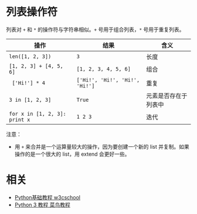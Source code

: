 

# 列表操作符


列表对 `+` 和 `*` 的操作符与字符串相似。`+` 号用于组合列表，`*` 号用于重复列表。


| 操作              | 结果                            | 含义                 |
| ---------------------------- | ---------------------------- | -------------------- |
| `len([1, 2, 3])`               | `3`                            | 长度                 |
| `[1, 2, 3] + [4, 5, 6]`        | `[1, 2, 3, 4, 5, 6]`           | 组合                 |
|` ['Hi!'] * 4`                  | `['Hi!', 'Hi!', 'Hi!', 'Hi!']` | 重复                 |
| `3 in [1, 2, 3]`              | `True`                         | 元素是否存在于列表中 |
| `for x in [1, 2, 3]: print x`  | `1 2 3`                        | 迭代                 |


注意：

- 用 `+` 来合并是一个运算量较大的操作，因为要创建一个新的 list 并复制。如果操作的是一个很大的 list，用 extend 会更好一些。



# 相关

- [Python基础教程 w3cschool](https://www.w3cschool.cn/Python/)
- [Python 3 教程 菜鸟教程](http://www.runoob.com/Python3/Python3-tutorial.html)
